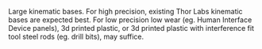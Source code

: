 
Large kinematic bases. For high precision, existing Thor Labs kinematic bases are expected best. For low precision low wear (eg. Human Interface Device panels), 3d printed plastic, or 3d printed plastic with interference fit tool steel rods (eg. drill bits), may suffice.







